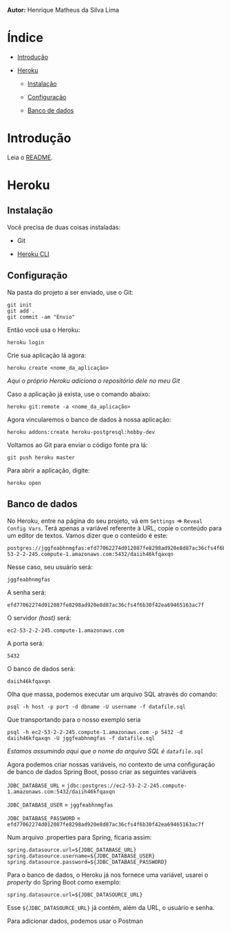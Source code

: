 **Autor:** Henrique Matheus da Silva Lima

# Índice

* [Introdução](#intro)

* [Heroku](#heroku)

	* [Instalação](#heroku_install)
	
	* [Configuração](#heroku_config)

	* [Banco de dados](#heroku_db)

# Introdução<span id="intro"></span>

Leia o [README](README.md).

# Heroku<span id="heroku"></span>

## Instalação<span id="heroku_install"></span>

Você precisa de duas coisas instaladas:

* Git

* [Heroku CLI](https://devcenter.heroku.com/articles/heroku-cli)

## Configuração<span id="heroku_config"></span>

Na pasta do projeto a ser enviado, use o Git:

    git init
    git add .
    git commit -am "Envio"

Então você usa o Heroku:

    heroku login

<span></span>

Crie sua aplicação lá agora:

    heroku create <nome_da_aplicação>

*Aqui o próprio Heroku adiciona o repositório dele no meu Git*

Caso a aplicação já exista, use o comando abaixo:

    heroku git:remote -a <nome_da_aplicação>

Agora vincularemos o banco de dados à nossa aplicação:

    heroku addons:create heroku-postgresql:hobby-dev

Voltamos ao Git para enviar o código fonte pra lá:

    git push heroku master

Para abrir a aplicação, digite:

    heroku open

## Banco de dados<span id="heroku_db"></span>

No Heroku, entre na página do seu projeto, vá em `Settings` => `Reveal Config Vars`. Terá apenas a variável referente à URL, copie o conteúdo para um editor de textos. Vamos dizer que o conteúdo é este:

    postgres://jggfeabhnmgfas:efd77062274d012087fe8298ad920e8d87ac36cfs4f6b30f42ea69465163ac7f@ec2-53-2-2-245.compute-1.amazonaws.com:5432/daiih46kfqaxqn

Nesse caso, seu usuário será:

    jggfeabhnmgfas

A senha será:

    efd77062274d012087fe8298ad920e8d87ac36cfs4f6b30f42ea69465163ac7f

O servidor *(host)* será:

    ec2-53-2-2-245.compute-1.amazonaws.com

A porta será:

    5432

O banco de dados será:

    daiih46kfqaxqn

Olha que massa, podemos executar um arquivo SQL através do comando:

    psql -h host -p port -d dbname -U username -f datafile.sql

Que transportando para o nosso exemplo seria 

    psql -h ec2-53-2-2-245.compute-1.amazonaws.com -p 5432 -d daiih46kfqaxqn -U jggfeabhnmgfas -f datafile.sql

*Estamos assumindo aqui que o nome do arquivo SQL é `datafile.sql`*

Agora podemos criar nossas variáveis, no contexto de uma configuração de banco de dados Spring Boot, posso criar as seguintes variáveis

`JDBC_DATABASE_URL` = `jdbc:postgres://ec2-53-2-2-245.compute-1.amazonaws.com:5432/daiih46kfqaxqn`

`JDBC_DATABASE_USER` = `jggfeabhnmgfas`

`JDBC_DATABASE_PASSWORD` = `efd77062274d012087fe8298ad920e8d87ac36cfs4f6b30f42ea69465163ac7f`

Num arquivo .properties para Spring, ficaria assim:

    spring.datasource.url=${JDBC_DATABASE_URL}
    spring.datasource.username=${JDBC_DATABASE_USER}
    spring.datasource.password=${JDBC_DATABASE_PASSWORD}

Para o banco de dados, o Heroku já nos fornece uma variável, usarei o *property* do Spring Boot como exemplo:

    spring.datasource.url=${JDBC_DATASOURCE_URL}

Esse `${JDBC_DATASOURCE_URL}` já contém, além da URL, o usuário e senha.

Para adicionar dados, podemos usar o Postman

